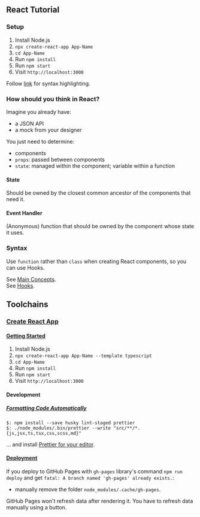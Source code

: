 ## React Tutorial

### Setup

1) Install Node.js
2) `npx create-react-app App-Name`
3) `cd App-Name`
4) Run `npm install`
5) Run `npm start`
6) Visit `http://localhost:3000`

Follow [link](https://babeljs.io/docs/en/editors/) for syntax highlighting.  

### How should you think in React?

Imagine you already have:
* a JSON API
* a mock from your designer

You just need to determine:
* components
* `props`: passed between components
* `state`: managed within the component; variable within a function

#### State

Should be owned by the closest common ancestor of the components that need it.  

#### Event Handler

(Anonymous) function that should be owned by the component whose state it uses.  

### Syntax

Use `function` rather than `class` when creating React components, so you can use Hooks.  

See [Main Concepts](Docs/MainConcepts).  
See [Hooks](Docs/Hooks).  

## Toolchains

### [Create React App](https://create-react-app.dev/)

#### [Getting Started](https://create-react-app.dev/docs/getting-started)

1) Install Node.js
2) `npx create-react-app App-Name --template typescript`
3) `cd App-Name`
4) Run `npm install`
5) Run `npm start`
6) Visit `http://localhost:3000`

#### Development

##### [Formatting Code Automatically](https://create-react-app.dev/docs/setting-up-your-editor#formatting-code-automatically)

```
$: npm install --save husky lint-staged prettier
$: ./node_modules/.bin/prettier --write "src/**/*.{js,jsx,ts,tsx,css,scss,md}"
```
... and install [Prettier for your editor](https://prettier.io/docs/en/editors.html).

#### [Deployment](https://create-react-app.dev/docs/deployment)

If you deploy to GitHub Pages with `gh-pages` library's command `npm run deploy` and get `fatal: A branch named 'gh-pages' already exists.`:
* manually remove the folder `node_modules/.cache/gh-pages`.

GitHub Pages won't refresh data after rendering it. You have to refresh data manually using a button.  